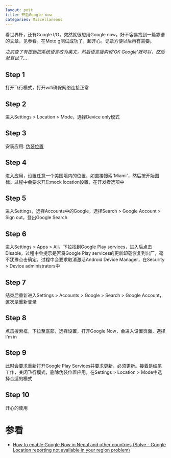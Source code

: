 ```yaml
---
layout: post
title: 开启Google now
categories: Miscellaneous
---
```


看世界杯，还有Google I/O，突然就很想用Google now。好不容易找到一篇靠谱的文章，见参看。在Moto g测试成功了，超开心。记录方便以后再有需要。

*之前查了有提到把系统语言改为英文，然后语言搜索说'OK Google'就可以，然后就真试了...*

## Step 1
打开飞行模式，打开wifi确保网络连接正常

## Step 2
进入Settings > Location > Mode，选择Device only模式

## Step 3
安装应用: [伪装位置][fakegps]

## Step 4
进入应用，设置任意一个美国境内的位置，如直接搜索'Miami'，然后按开始图标。过程中会要求开启mock location设置，在开发者选项中

## Step 5
进入Settings，选择Accounts中的Google，选择Search > Google Account > Sign out，登出Google Search

## Step 6
进入Settings > Apps > All，下拉找到Google Play services，进入后点击Disable，过程中会提示是否将Google Play services的更新卸载恢复到出厂，毫不犹豫点击确定。过程中会要求取消激活Android Device Manager，在Security > Device administrators中

## Step 7
结束后重新进入Settings > Accounts > Google > Search > Google Account，这次是重新登录

## Step 8
点击搜索框，下拉至底部，选择设置，打开Google Now，会进入设置页面，选择I'm in

## Step 9
此时会要求重新打开Google Play Services并要求更新，必须更新。接着是结尾工作，关闭飞行模式，删除伪装位置应用，在Settings > Location > Mode中选择合适的模式

## Step 10
开心的使用

# 参看
+ [How to enable Google Now in Nepal and other countries (Solve - Google Location reporting not available in your region problem)](http://thenepalidroidguy.blogspot.com/2014/02/how-to-enable-google-now_6.html "How to enable Google Now in Nepal and other countries (Solve - Google Location reporting not available in your region problem)")

[fakegps]: https://play.google.com/store/apps/details?id=com.fakegps.mock "伪装位置 Fake GPS Location"
